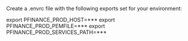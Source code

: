 Create a .envrc file with the following exports set for your environment:

export PFINANCE_PROD_HOST=***
export PFINANCE_PROD_PEMFILE=***
export PFINANCE_PROD_SERVICES_PATH=***